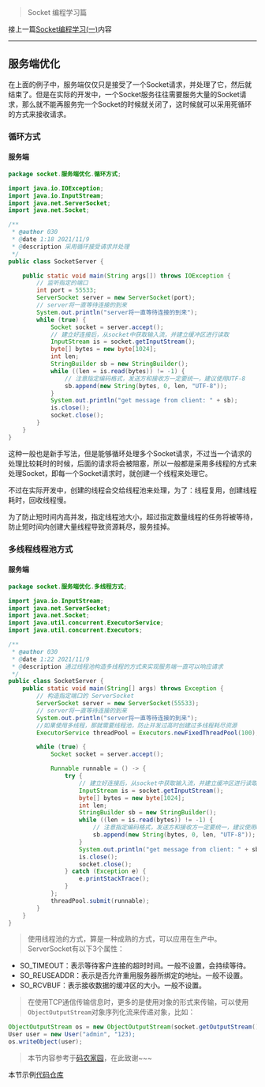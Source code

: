 > Socket 编程学习篇

接上一篇[Socket编程学习(一)](https://hello-gitee-ui.gitee.io/posts/d9f23af9/)内容
<hr/>

## 服务端优化

在上面的例子中，服务端仅仅只是接受了一个Socket请求，并处理了它，然后就结束了。但是在实际的开发中，一个Socket服务往往需要服务大量的Socket请求，那么就不能再服务完一个Socket的时候就关闭了，这时候就可以采用死循环的方式来接收请求。

### 循环方式

#### 服务端

```java
package socket.服务端优化.循环方式;

import java.io.IOException;
import java.io.InputStream;
import java.net.ServerSocket;
import java.net.Socket;

/**
 * @author 030
 * @date 1:18 2021/11/9
 * @description 采用循环接受请求并处理
 */
public class SocketServer {

    public static void main(String args[]) throws IOException {
        // 监听指定的端口
        int port = 55533;
        ServerSocket server = new ServerSocket(port);
        // server将一直等待连接的到来
        System.out.println("server将一直等待连接的到来");
        while (true) {
            Socket socket = server.accept();
            // 建立好连接后，从socket中获取输入流，并建立缓冲区进行读取
            InputStream is = socket.getInputStream();
            byte[] bytes = new byte[1024];
            int len;
            StringBuilder sb = new StringBuilder();
            while ((len = is.read(bytes)) != -1) {
                // 注意指定编码格式，发送方和接收方一定要统一，建议使用UTF-8
                sb.append(new String(bytes, 0, len, "UTF-8"));
            }
            System.out.println("get message from client: " + sb);
            is.close();
            socket.close();
        }
    }
}
```

这种一般也是新手写法，但是能够循环处理多个Socket请求，不过当一个请求的处理比较耗时的时候，后面的请求将会被阻塞，所以一般都是采用多线程的方式来处理Socket，即每一个Socket请求时，就创建一个线程来处理它。

不过在实际开发中，创建的线程会交给线程池来处理，为了：线程复用，创建线程耗时，回收线程慢。

为了防止短时间内高并发，指定线程池大小，超过指定数量线程的任务将被等待，防止短时间内创建大量线程导致资源耗尽，服务挂掉。

### 多线程线程池方式

#### 服务端

```java
package socket.服务端优化.多线程方式;

import java.io.InputStream;
import java.net.ServerSocket;
import java.net.Socket;
import java.util.concurrent.ExecutorService;
import java.util.concurrent.Executors;

/**
 * @author 030
 * @date 1:22 2021/11/9
 * @description 通过线程池构造多线程的方式来实现服务端一直可以响应请求
 */
public class SocketServer {
    public static void main(String[] args) throws Exception {
        // 构造指定端口的 ServerSocket
        ServerSocket server = new ServerSocket(55533);
        // server将一直等待连接的到来
        System.out.println("server将一直等待连接的到来");
        //如果使用多线程，那就需要线程池，防止并发过高时创建过多线程耗尽资源
        ExecutorService threadPool = Executors.newFixedThreadPool(100);

        while (true) {
            Socket socket = server.accept();

            Runnable runnable = () -> {
                try {
                    // 建立好连接后，从socket中获取输入流，并建立缓冲区进行读取
                    InputStream is = socket.getInputStream();
                    byte[] bytes = new byte[1024];
                    int len;
                    StringBuilder sb = new StringBuilder();
                    while ((len = is.read(bytes)) != -1) {
                        // 注意指定编码格式，发送方和接收方一定要统一，建议使用UTF-8
                        sb.append(new String(bytes, 0, len, "UTF-8"));
                    }
                    System.out.println("get message from client: " + sb);
                    is.close();
                    socket.close();
                } catch (Exception e) {
                    e.printStackTrace();
                }
            };
            threadPool.submit(runnable);
        }
    }
}
```

> 使用线程池的方式，算是一种成熟的方式，可以应用在生产中。
> ServerSocket有以下3个属性：

* SO_TIMEOUT：表示等待客户连接的超时时间。一般不设置，会持续等待。
* SO_REUSEADDR：表示是否允许重用服务器所绑定的地址。一般不设置。
* SO_RCVBUF：表示接收数据的缓冲区的大小。一般不设置。

> 在使用TCP通信传输信息时，更多的是使用对象的形式来传输，可以使用`ObjectOutputStream`对象序列化流来传递对象，比如：

```java
ObjectOutputStream os = new ObjectOutputStream(socket.getOutputStream());
User user = new User("admin", "123);
os.writeObject(user);
```

> 本节内容参考于[码农家园](https://www.codenong.com/cs106175296/)，在此致谢~~~
>
本节示例[代码仓库](https://github.com/hello-github-ui/java_base/tree/master/net/src/main/java/socket/%E5%9F%BA%E7%A1%80%E6%A8%A1%E5%BC%8F)


